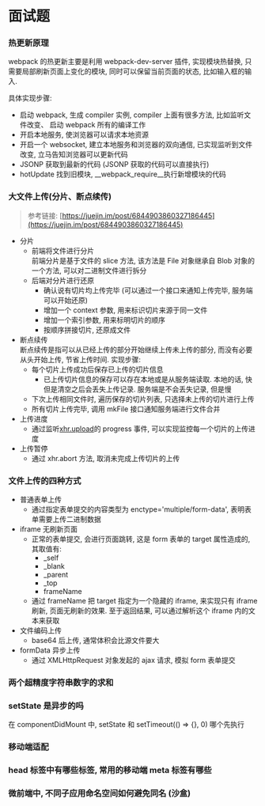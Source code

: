# 面试题

### 热更新原理

webpack 的热更新主要是利用 webpack-dev-server 插件, 实现模块热替换, 只需要局部刷新页面上变化的模块, 同时可以保留当前页面的状态, 比如输入框的输入.

具体实现步骤:

- 启动 webpack, 生成 compiler 实例, compiler 上面有很多方法, 比如监听文件改变、 启动 webpack 所有的编译工作
- 开启本地服务, 使浏览器可以请求本地资源
- 开启一个 websocket, 建立本地服务和浏览器的双向通信, 已实现监听到文件改变, 立马告知浏览器可以更新代码
- JSONP 获取到最新的代码 (JSONP 获取的代码可以直接执行)
- hotUpdate 找到旧模块, \_\_webpack_require\_\_执行新增模块的代码

### 大文件上传(分片、断点续传)

> 参考链接: [https://juejin.im/post/6844903860327186445](https://juejin.im/post/6844903860327186445)

- 分片
  - 前端将文件进行分片<br />
    前端分片是基于文件的 slice 方法, 该方法是 File 对象继承自 Blob 对象的一个方法, 可以对二进制文件进行拆分
  - 后端对分片进行还原
    - 确认说有切片均上传完毕 (可以通过一个接口来通知上传完毕, 服务端可以开始还原)
    - 增加一个 context 参数, 用来标识切片来源于同一文件
    - 增加一个索引参数, 用来标明切片的顺序
    - 按顺序拼接切片, 还原成文件
- 断点续传<br />
  断点续传是指可以从已经上传的部分开始继续上传未上传的部分, 而没有必要从头开始上传, 节省上传时间. 实现步骤:
  - 每个切片上传成功后保存已上传的切片信息
    - 已上传切片信息的保存可以存在本地或是从服务端读取. 本地的话, 快但是清空之后会丢失上传记录. 服务端是不会丢失记录, 但是慢
  - 下次上传相同文件时, 遍历保存的切片列表, 只选择未上传的切片进行上传
  - 所有切片上传完毕, 调用 mkFile 接口通知服务端进行文件合并
- 上传进度
  - 通过监听[xhr.upload](https://developer.mozilla.org/en-US/docs/Web/API/XMLHttpRequest/upload)的 progress 事件, 可以实现监控每一个切片的上传进度
- 上传暂停
  - 通过 xhr.abort 方法, 取消未完成上传切片的上传

### 文件上传的四种方式

- 普通表单上传
  - 通过指定表单提交的内容类型为 enctype='multiple/form-data', 表明表单需要上传二进制数据
- iframe 无刷新页面
  - 正常的表单提交, 会进行页面跳转, 这是 form 表单的 target 属性造成的, 其取值有:
    - \_self
    - \_blank
    - \_parent
    - \_top
    - frameName
  - 通过 frameName 把 target 指定为一个隐藏的 iframe, 来实现只有 iframe 刷新, 页面无刷新的效果. 至于返回结果, 可以通过解析这个 iframe 内的文本来获取
- 文件编码上传
  - base64 后上传, 通常体积会比源文件要大
- formData 异步上传
  - 通过 XMLHttpRequest 对象发起的 ajax 请求, 模拟 form 表单提交

### 两个超精度字符串数字的求和

### setState 是异步的吗

在 componentDidMount 中, setState 和 setTimeout(() => {}, 0) 哪个先执行

### 移动端适配

### head 标签中有哪些标签, 常用的移动端 meta 标签有哪些

### 微前端中, 不同子应用命名空间如何避免同名 (沙盒)
